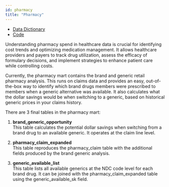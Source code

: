 ```yaml
---
id: pharmacy
title: "Pharmacy"
---
```


- [Data Dictionary](../data-dictionaries/pharmacy)
- [Code](https://github.com/tuva-health/tuva/tree/main/models/pharmacy/)

Understanding pharmacy spend in healthcare data is crucial for identifying cost trends and optimizing medication management. It allows healthcare providers and payers to track drug utilization, assess the efficacy of formulary decisions, and implement strategies to enhance patient care while controlling costs.

Currently, the pharmacy mart contains the brand and generic retail pharmacy analysis. This runs on claims data and provides an easy, out-of-the-box way to identify which brand drugs members were prescribed to members when a generic alternative was available. It also calculates what the dollar savings would be when switching to a generic, based on historical generic prices in your claims history.

There are 3 final tables in the pharmacy mart:

1. **brand_generic_opportunity**  
   This table calculates the potential dollar savings when switching from a brand drug to an available generic. It operates at the claim line level.

2. **pharmacy_claim_expanded**  
   This table reproduces the pharmacy_claim table with the additional fields produced by the brand generic analysis.

3. **generic_available_list**  
   This table lists all available generics at the NDC code level for each brand drug. It can be joined with the pharmacy_claim_expanded table using the generic_available_sk field.
